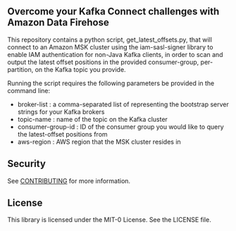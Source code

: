 ## Overcome your Kafka Connect challenges with Amazon Data Firehose

This repository contains a python script, get_latest_offsets.py, that will connect to an Amazon MSK cluster using the iam-sasl-signer library to enable IAM authentication for non-Java Kafka clients, in order to scan and output the latest offset positions in the provided consumer-group, per-partition, on the Kafka topic you provide. 

Running the script requires the following parameters be provided in the command line: 
- broker-list : a comma-separated list of representing the bootstrap server strings for your Kafka brokers
- topic-name : name of the topic on the Kafka cluster 
- consumer-group-id : ID of the consumer group you would like to query the latest-offset positions from
- aws-region : AWS region that the MSK cluster resides in

## Security

See [CONTRIBUTING](CONTRIBUTING.md#security-issue-notifications) for more information.

## License

This library is licensed under the MIT-0 License. See the LICENSE file.

